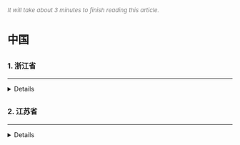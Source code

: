 
<font color=gray size=2>*It will take about 3 minutes to finish reading this article.*</font>

# **<font size=5 >中国</font>**
 

## **<font size=3 >1. 浙江省</font>**
***
<details>
  <summary>Details</summary>
 
1.1 杭州 

```Swift 
let faceCount = 6
let randomResult = Int(arc4random()) % faceCount + 1
```

1.2 温州 


1.3 宁波 
 


</details>



## **<font size=3 >2. 江苏省</font>**
***
<details>
<summary>Details</summary>

 
<li>First item</li>
<li>Second item</li>
<li>Third item</li>
<li>Fourth item</li>
 
 
</details>





